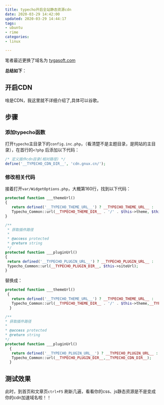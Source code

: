 ```yaml
---
title: typecho开启全站静态资源cdn
date: 2020-03-29 14:42:00
updated: 2020-03-29 14:44:17
tags: 
- ubuntu
- rime
categories: 
- linux

---
```

笔者最近更换了域名为 [tygasoft.com](tygasoft.com)

**总结如下**：

## 开启CDN
啥是CDN，我这里就不详细介绍了,具体可以谷歌。

## 步骤

### 添加typecho函数

<!--more-->


打开`typecho`主目录下的`config.inc.php`，（看清楚不是主题目录，是网站的主目录），在首行的`<?php` 后添加以下代码：
```php
/* 定义插件cdn目录(相对路径) */
define('__TYPECHO_CDN_DIR__', 'cdn.gnux.cn/');

```
### 修改相关代码

接着打开`var/WidgetOptions.php`，大概第160行，找到以下代码：
```php
protected function ___themeUrl()
{
   return defined('__TYPECHO_THEME_URL__') ? __TYPECHO_THEME_URL__ :
   Typecho_Common::url(__TYPECHO_THEME_DIR__ . '/' . $this->theme, $this->siteUrl);
}

/**
 * 获取插件路径
 *
 * @access protected
 * @return string
 */
protected function ___pluginUrl()
{
 return defined('__TYPECHO_PLUGIN_URL__') ? __TYPECHO_PLUGIN_URL__ :
 Typecho_Common::url(__TYPECHO_PLUGIN_DIR__, $this->siteUrl);
}

```
替换成：
```php
protected function ___themeUrl()
 {
   return defined('__TYPECHO_THEME_URL__') ? __TYPECHO_THEME_URL__ :
   Typecho_Common::url(__TYPECHO_THEME_DIR__ . '/' . $this->theme,__TYPECHO_CDN_DIR__);
  }

/**
* 获取插件路径
*
* @access protected
* @return string
*/
protected function ___pluginUrl()
  {
   return defined('__TYPECHO_PLUGIN_URL__') ? __TYPECHO_PLUGIN_URL__ :
   Typecho_Common::url(__TYPECHO_PLUGIN_DIR__,__TYPECHO_CDN_DIR__);
  }
```
## 测试效果
此时，到首页和文章页`ctrl+F5` 刷新几遍，看看你的css、js静态资源是不是变成你的cdn加速域名啦！！